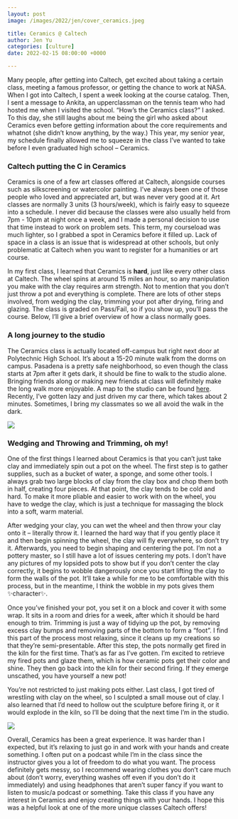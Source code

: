 ```yaml
---
layout: post
image: /images/2022/jen/cover_ceramics.jpeg

title: Ceramics @ Caltech
author: Jen Yu
categories: [culture]
date: 2022-02-15 08:00:00 +0000

---
```

Many people, after getting into Caltech, get excited about taking a certain class, meeting a famous professor, or getting the chance to work at NASA. When I got into Caltech, I spent a week looking at the course catalog. Then, I sent a message to Ankita, an upperclassman on the tennis team who had hosted me when I visited the school. “How’s the Ceramics class?” I asked. To this day, she still laughs about me being the girl who asked about Ceramics even before getting information about the core requirements and whatnot (she didn’t know anything, by the way.) This year, my senior year, my schedule finally allowed me to squeeze in the class I’ve wanted to take before I even graduated high school – Ceramics.

### Caltech putting the C in Ceramics

Ceramics is one of a few art classes offered at Caltech, alongside courses such as silkscreening or watercolor painting. I’ve always been one of those people who loved and appreciated art, but was never very good at it. Art classes are normally 3 units (3 hours/week), which is fairly easy to squeeze into a schedule. I never did because the classes were also usually held from 7pm - 10pm at night once a week, and I made a personal decision to use that time instead to work on problem sets. This term, my courseload was much lighter, so I grabbed a spot in Ceramics before it filled up. Lack of space in a class is an issue that is widespread at other schools, but only problematic at Caltech when you want to register for a humanities or art course.

In my first class, I learned that Ceramics is **hard**, just like every other class at Caltech. The wheel spins at around 15 miles an hour, so any manipulation you make with the clay requires arm strength. Not to mention that you don’t just throw a pot and everything is complete. There are lots of other steps involved, from wedging the clay, trimming your pot after drying, firing and glazing. The class is graded on Pass/Fail, so if you show up, you’ll pass the course. Below, I’ll give a brief overview of how a class normally goes.

### A long journey to the studio

The Ceramics class is actually located off-campus but right next door at Polytechnic High School. It’s about a 15-20 minute walk from the dorms on campus. Pasadena is a pretty safe neighborhood, so even though the class starts at 7pm after it gets dark, it should be fine to walk to the studio alone. Bringing friends along or making new friends at class will definitely make the long walk more enjoyable. A map to the studio can be found [here](https://pva.caltech.edu/visualarts/ceramics). Recently, I’ve gotten lazy and just driven my car there, which takes about 2 minutes. Sometimes, I bring my classmates so we all avoid the walk in the dark.

![](/images/2022/jen/wheel.jpeg)

### Wedging and Throwing and Trimming, oh my!

One of the first things I learned about Ceramics is that you can’t just take clay and immediately spin out a pot on the wheel. The first step is to gather supplies, such as a bucket of water, a sponge, and some other tools. I always grab two large blocks of clay from the clay box and chop them both in half, creating four pieces. At that point, the clay tends to be cold and hard. To make it more pliable and easier to work with on the wheel, you have to wedge the clay, which is just a technique for massaging the block into a soft, warm material.

After wedging your clay, you can wet the wheel and then throw your clay onto it – literally throw it. I learned the hard way that if you gently place it and then begin spinning the wheel, the clay will fly everywhere, so don’t try it. Afterwards, you need to begin shaping and centering the pot. I’m not a pottery master, so I still have a lot of issues centering my pots. I don’t have any pictures of my lopsided pots to show but if you don’t center the clay correctly, it begins to wobble dangerously once you start lifting the clay to form the walls of the pot. It’ll take a while for me to be comfortable with this process, but in the meantime, I think the wobble in my pots gives them ✨character✨.

Once you’ve finished your pot, you set it on a block and cover it with some wrap. It sits in a room and dries for a week, after which it should be hard enough to trim. Trimming is just a way of tidying up the pot, by removing excess clay bumps and removing parts of the bottom to form a “foot”. I find this part of the process most relaxing, since it cleans up my creations so that they’re semi-presentable. After this step, the pots normally get fired in the kiln for the first time. That’s as far as I’ve gotten. I’m excited to retrieve my fired pots and glaze them, which is how ceramic pots get their color and shine. They then go back into the kiln for their second firing. If they emerge unscathed, you have yourself a new pot!

You’re not restricted to just making pots either. Last class, I got tired of wrestling with clay on the wheel, so I sculpted a small mouse out of clay. I also learned that I’d need to hollow out the sculpture before firing it, or it would explode in the kiln, so I’ll be doing that the next time I’m in the studio.

![](/images/2022/jen/mouse.jpeg)

Overall, Ceramics has been a great experience. It was harder than I expected, but it’s relaxing to just go in and work with your hands and create something. I often put on a podcast while I’m in the class since the instructor gives you a lot of freedom to do what you want. The process definitely gets messy, so I recommend wearing clothes you don’t care much about (don’t worry, everything washes off even if you don’t do it immediately) and using headphones that aren’t super fancy if you want to listen to music/a podcast or something. Take this class if you have any interest in Ceramics and enjoy creating things with your hands. I hope this was a helpful look at one of the more unique classes Caltech offers!